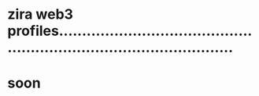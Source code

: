 # zira web3 profiles...........................................................................................
# soon
